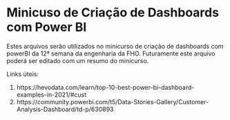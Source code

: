 # Minicuso de Criação de Dashboards com Power BI

Estes arquivos serão utilizados no minicurso de criação de dashboards com powerBI da 12ª semana da engenharia da FHO. Futuramente este arquivo poderá ser editado com um resumo do minicurso.



Links úteis:
<ol>
    <li>https://hevodata.com/learn/top-10-best-power-bi-dashboard-examples-in-2021/#cust</li>
    <li>https://community.powerbi.com/t5/Data-Stories-Gallery/Customer-Analysis-Dashboard/td-p/630893</li>
</ol>

